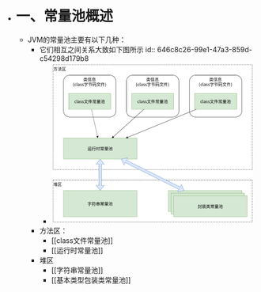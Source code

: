 - # 一、常量池概述
	- JVM的常量池主要有以下几种：
		- 它们相互之间关系大致如下图所示
		  id:: 646c8c26-99e1-47a3-859d-c54298d179b8
			- ![常量池.png](../assets/常量池_1684832361384_0.png)
		- 方法区：
			- [[class文件常量池]]
			- [[运行时常量池]]
		- 堆区
			- [[字符串常量池]]
			- [[基本类型包装类常量池]]